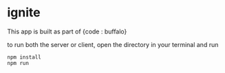# ignite
This app is built as part of {code : buffalo}

to run both the server or client, open the directory in your terminal and run
```
npm install
npm run
```
